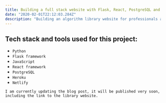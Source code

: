 ```yaml
---
title: Building a full stack website with Flask, React, PostgreSQL and Heroku
date: "2020-02-01T22:12:03.284Z"
description: "Building an algorithm library website for professionals and students."
---
```


## Tech stack and tools used for this project:
- `Python`
- `Flask framework`
- `JavaScript`
- `React framework`
- `PostgreSQL`
- `Heroku`
- `Netlify`


`I am currently updating the blog post, it will be published very soon, including the link to the library website.`


